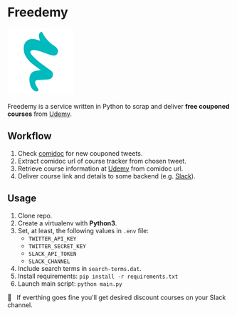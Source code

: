 # Freedemy

![Freedemy Logo](freedemy-logo.png)

Freedemy is a service written in Python to scrap and deliver **free couponed courses** from [Udemy](https://udemy.com).

## Workflow

1. Check [comidoc](https://twitter.com/comidoc) for new couponed tweets.
2. Extract comidoc url of course tracker from chosen tweet.
3. Retrieve course information at [Udemy](https://udemy.com) from comidoc url.
4. Deliver course link and details to some backend (e.g. [Slack](https://slack.com)).

## Usage

1. Clone repo.
2. Create a virtualenv with **Python3**.
3. Set, at least, the following values in `.env` file:
   - `TWITTER_API_KEY`
   - `TWITTER_SECRET_KEY`
   - `SLACK_API_TOKEN`
   - `SLACK_CHANNEL`
4. Include search terms in `search-terms.dat`.
5. Install requirements: `pip install -r requirements.txt`
6. Launch main script: `python main.py`

🎉 &nbsp; If everthing goes fine you'll get desired discount courses on your Slack channel.

